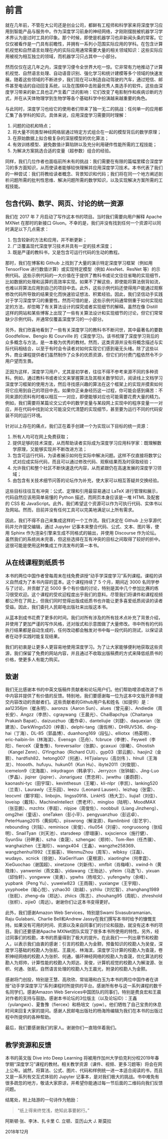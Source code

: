 # 前言

就在几年前，不管在大公司还是创业公司，都鲜有工程师和科学家来将深度学习应用到智能产品与服务中。作为深度学习前身的神经网络，才刚刚摆脱被机器学习学术界认为是过时工具的印象。那个时候，即使是机器学习也非新闻头条的常客。它仅仅被看作是一门具有前瞻性，并拥有一系列小范围实际应用的学科。在包含计算机视觉和自然语言处理在内的实际应用通常需要大量的相关领域知识：这些实际应用被视为相互独立的领域，而机器学习只占其中一小部分。

然而仅仅在这几年之内，深度学习便令全世界大吃一惊。它非常有力地推动了计算机视觉、自然语言处理、自动语音识别、强化学习和统计建模等多个领域的快速发展。随着这些领域的不断进步，我们现在可以制造自动驾驶的汽车，通过短信、邮件甚至电话的自动回复系统，以及在围棋中击败最优秀人类选手的软件。这些由深度学习带来的新工具也正产生着广泛的影响：它们改变了电影制作和疾病诊断的方式，并在从天体物理学到生物学等各个基础科学中扮演越来越重要的角色。

与此同时，深度学习也给它的使用者们带来了独一无二的挑战：任何单一的应用都汇集了各学科的知识。具体来说，应用深度学习需要同时理解：

1. 问题的动机和特点；
1. 将大量不同类型神经网络层通过特定方式组合在一起的模型背后的数学原理；
1. 在原始数据上拟合极复杂的深层模型的优化算法；
1. 有效训练模型、避免数值计算陷阱以及充分利用硬件性能所需的工程技能；
1. 为解决方案挑选合适的变量（超参数）组合的经验。

同样，我们几位作者也面临前所未有的挑战：我们需要在有限的篇幅里糅合深度学习的多方面知识，从而使读者能够较快理解并应用深度学习技术。本书代表了我们的一种尝试：我们将教给读者概念、背景知识和代码；我们将在同一个地方阐述剖析问题所需的批判性思维、解决问题所需的数学知识，以及实现解决方案所需的工程技能。


## 包含代码、数学、网页、讨论的统一资源

我们在 2017 年 7 月启动了写作这本书的项目。当时我们需要向用户解释 Apache MXNet 在那时的新接口 Gluon。不幸的是，我们并没有找到任何一个资源可以同时满足以下几点需求：

1. 包含较新的方法和应用，并不断更新；
1. 广泛覆盖现代深度学习技术并具有一定的技术深度；
1. 既是严谨的教科书，又是包含可运行代码的生动的教程。

那时，我们在博客和 Github 上找到了大量的演示特定深度学习框架（例如用 TensorFlow 进行数值计算）或实现特定模型（例如 AlexNet、ResNet 等）的示例代码。这些示例代码的一大价值在于提供了教科书或论文往往省略的实现细节，比如数据的处理和运算的高效率实现。如果不了解这些，即使能将算法倒背如流，也难以将算法应用到自己的项目中去。此外，这些示例代码还使得用户能通过观察修改代码所导致的结果变化而快速验证想法、积累经验。因此，我们坚信动手实践对于学习深度学习的重要性。然而可惜的是，这些示例代码通常侧重于如何实现给定的方法，却忽略了有关算法设计的探究或者实现细节的解释。虽然在像 Distill 这样的网站和某些博客上出现了一些有关算法设计和实现细节的讨论，但它们常常缺少示例代码，并通常仅覆盖深度学习的一小部分。

另外，我们欣喜地看到了一些有关深度学习的教科书不断问世，其中最著名的要数 Goodfellow、Bengio 和 Courville 的《深度学习》。该书梳理了深度学习背后的众多概念与方法，是一本极为优秀的教材。然而，这类资源并没有将概念描述与实际代码相结合，以至于有时会令读者对如何实现它们感到毫无头绪。除了这些以外，商业课程提供者们虽然制作了众多的优质资源，但它们的付费门槛依然令不少用户望而生畏。

正因为这样，深度学习用户，尤其是初学者，往往不得不参考来源不同的多种资料。例如，通过教科书或者论文来掌握算法及其相关数学知识，阅读线上文档学习深度学习框架的使用方法，然后寻找感兴趣的算法在这个框架上的实现并摸索如何将它应用到自己的项目中去。如果你正亲身经历这一过程，你可能会感到痛苦：不同来源的资料有时难以相互一一对应，即便能够对应也可能需要花费大量的精力。例如，我们需要将某篇论文公式中的数学变量与某段网上实现中的程序变量一一对应，并在代码中找到论文可能没交代清楚的实现细节，甚至要为运行不同的代码安装不同的运行环境。

针对以上存在的痛点，我们正在着手创建一个为实现以下目标的统一资源：

1. 所有人均可在网上免费获取；
1. 提供足够的技术深度，从而帮助读者实际成为深度学习应用科学家：既理解数学原理，又能够实现并不断改进方法；
1. 包含可运行代码，为读者展示如何在实际中解决问题。这样不仅直接将数学公式对应成实际代码，而且可以通过修改代码、观察结果而及时获取经验；
1. 允许我们和整个社区不断快速迭代内容，从而紧跟仍在高速发展的深度学习领域；
1. 由包含有关技术细节问答的论坛作为补充，使大家可以相互答疑并交换经验。

这些目标往往互有冲突：公式、定理和引用最容易通过 LaTeX 进行管理和展示，代码自然应该用简单易懂的 Python 描述，而网页本身应该是一堆 HTML 及配套的 CSS 和 JavaScript。此外，我们希望这个资源可以作为可执行代码、实体书以及网站。然而，目前并没有任何工具可以完美地满足以上所有需求。

因此，我们不得不自己来集成这样的一个工作流。我们决定在 Github 上分享源代码并允许提交编辑，通过 Jupyter 记事本来整合代码、公式、文本、图片等，使用 Sphinx 作为渲染引擎来生成不同格式的输出，并使用 Discourse 作为论坛。虽然我们的系统尚未完善，但这些选择在互有冲突的目标之间取得了较好的折中。这很可能是使用这种集成工作流发布的第一本书。


## 从在线课程到纸质书

本书的两位中国作者曾每周末在线免费讲授“动手学深度学习”系列课程。课程的讲义自然成为了本书内容的蓝本。这个课程持续了 5 个月，期间近 3000 名同学参与了讨论，并贡献了近 5000 多个有价值的讨论，特别是其中几个参加比赛的练习很受欢迎。这个课程的受欢迎程度出乎我们的意料。尽管我们将课件和课程视频都公开在了网上，但我们同时觉得出版成纸质书也许能让更多喜爱纸质阅读的读者受益。因此，我们委托人民邮电出版社来出版这本书。

从蓝本到成书花费了更多的时间。我们对所有涉及的所有技术点补充了背景介绍，并使用了更加严谨的写作风格，还对版式和示意图做了大量修改。书中所有的代码执行结果都是自动生成的，任何改动都会触发对书中每一段代码的测试，以保证读者在动手实践时能复现结果。

我们的初衷是让更多人更容易地使用深度学习。为了让大家能够便利地获取这些资源，我们保留了免费的网站内容，并且通过不收取出版稿费的方式来降低纸质书的价格，使更多人有能力购买。


## 致谢

我们无比感谢本书的中英文版稿件贡献者和论坛用户们。他们帮助增添或改进了书中内容并提供了有价值的反馈。特别地，我们要感谢每一位为这本中文版开源书提交内容改动的贡献者们。这些贡献者的Github用户名和姓名（如提供）是：aa12356jm（崔永明）、aaronzs（Aaron Sun）、alues（曾元豪）、Andiedie（周长安）、Angzz（李昂）、cgraywang（王晨光）、ChaiBapchya（Chaitanya Prakash Bapat）、daizuozhuo（戴作卓）、danteliujie（刘捷）、daquexian（张建浩）、DarkWings520（梓善）、delphi-tang（唐佐林）、DHRUV536、ding-hai（丁海）、DL-85（郭晶博）、duanhong169（段弘）、elliotxx（杨英明）、eric-haibin-lin（林海滨）、Evensgn（范舟）、fcbruce（李律）、Feywell（李阳）、fierceX（夏鲁豫）、foreversailor（张鹏）、gcaxuxi（徐曦）、Ghostish（Kangel Zenn）、GYingchao（Richard CUI）、gyp03（郭云鹏）、haojin2（金颢）、hardfish82、hetong007（何通）、HITjialanyu（高剑伟 ）、hlnull（王海龙）、htoooth、hufuyu、hukun01（Kun Hu）、ibyte2011（刘俊朋）、icemelon9（沈海晨）、inkydragon（韩承宇）、Jerryzcn（张钟越）、Jing-Luo（罗晶）、jiqirer（jiqirer）、Jonariguez（贾忠祥）、jwwthu（姜蔚蔚）、kaonashi-tyc（田宇琛）、kevinthesun（王曜）、kli-nlpr（李凯）、lanking520（兰青）、Laurawly（王乐园）、leezu（Leonard Lausen）、leizhag（张雷）、leocvml（鄭宇翔）、linbojin、lingss0918、LinkHS（杨大卫）、liujia1（刘佳）、loveisp（戴玮）、MachineIntellect（贾老坏）、mingloo（陆明）、MoodMAX（张亚鹏）、mzchtx（李超）、nlpjoe（周俊佐）、noobbull（Liang Jinzheng）、omg2hei（童话）、oneTaken（彭小平）、pengyuanzhuo（彭远卓）、PeterHuang2015（黄焖鸡）、piiswrong（解浚源）、Ramlinbird（彭艺宇）、rebounding（刘铭）、reminisce（吴俊）、rliu054（刘睿）、rongruosong（张绍明）、SnailTyan（刘天池）、starsdeep（廖翊康）、sxjscience（施行健）、SyunSiu（孙畔勇）、szha（查晟）、szhengac（郑帅）、Tom-Ren（任杰骥）、wanghaizhen（王海珍）、wangx404（王鑫）、wangzhe258369、wangzhenhui1992（王振荟）、WenmuZhou（周军）、wlbksy（汪磊）、wudayo、xcnick（徐驰）、XiaGenYuan（夏根源）、xiaotinghe（何孝霆）、XieGuochao（谢国超）、xinetzone（刘新伟）、xmfbit（肖梅峰）、xwind-h（黄晓烽）、yanwenlei（燕文磊）、yidawang（王贻达）、yifeim（马逸飞）、yixuan（邱怡轩）、yongwww（吴勇）、ypwhs（杨培文）、yufengwhy（余峰）、yupbank（Peng Yu）、yuweiw823（王雨薇）、yuxiangw（王宇翔）、yxyphoebe（喻心悦）、yzhao30（赵越）、yzhliu（刘忆智）、zhanghang1989（张航）、zheng-da（郑达）、zhiics（陈志）、zhouhang95（周航）、zhreshold（张帜）、zijie0（周远）。谢谢你们让这本书变得更好。

此外，我们感谢Amazon Web Services，特别是Swami Sivasubramanian、Raju Gulabani、Charlie Bell和Andrew Jassy在我们撰写本书时给予的慷慨支持。如果没有可用的时间、资源以及来自同事们的讨论和鼓励，就没有这本书的项目。我们还要感谢Apache MXNet团队实现了很多本书所使用的特性。另外，经过同事们的校勘，本书的质量得到了极大的提升。在此我们一一列出章节和校勘人，以表示我们由衷的感谢：引言的校勘人为金颢，预备知识的校勘人为吴俊，深度学习基础的校勘人为张航、王晨光、林海滨，深度学习计算的校勘人为查晟，卷积神经网络的校勘人为张帜、何通，循环神经网络的校勘人为查晟，优化算法的校勘人为郑帅，计算性能的校勘人为郑达、吴俊，计算机视觉的校勘人为解浚源、张帜、何通、张航，自然语言处理的校勘人为王晨光，附录的校勘人为金颢。

感谢将门创投，特别是王慧、高欣欣、常铭珊和白玉为本书的两位中国作者在讲授”动手学深度学习“系列课程时所提供的平台。感谢所有参与这一系列课程的数千名同学们。感谢Amazon Web Services中国团队的同事们，特别是费良宏和王晨对作者的支持与鼓励。感谢本书论坛的3位版主（以及论坛ID）：王鑫（yulangwx）、夏鲁豫（fiercex）和杨培文（ypw）。他们牺牲了自己宝贵的休息时间来回复大家的提问。感谢人民邮电出版社的杨海玲编辑为我们在本书的出版过程中所提供的各种帮助。

最后，我们要感谢我们的家人。谢谢你们一直陪伴着我们。


## 教学资源和反馈

本书的英文版 Dive into Deep Learning 将被用作加州大学伯克利分校2019年春学期“深度学习”课程的教材。相关教学资源（课件、视频、更多习题等）将会在网上公布。诚然，将算法、公式、图片、代码和样例统一进一本适合阅读的书，而且又是一系列有交互式体验的 Jupyter 记事本，是对我们极大的挑战。书中难免有很多疏忽的地方，敬请大家原谅，并希望你能通过每一节后面的二维码向我们反馈问题。

结尾处，附上陆游的一句诗作为勉励：

> “纸上得来终觉浅，绝知此事要躬行。”


阿斯顿·张、李沐、扎卡里 C. 立顿、亚历山大 J. 斯莫拉

2018年12月
